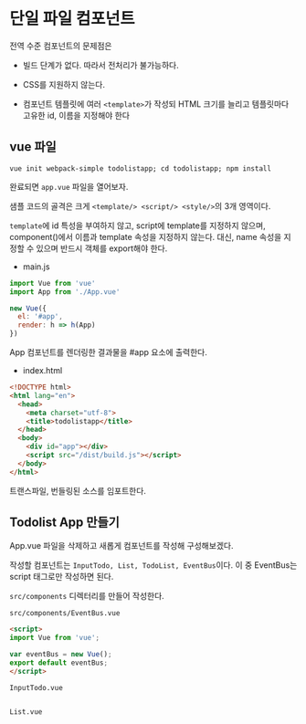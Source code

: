 # 단일 파일 컴포넌트

전역 수준 컴포넌트의 문제점은

* 빌드 단계가 없다. 따라서 전처리가 불가능하다.

* CSS를 지원하지 않는다.

* 컴포넌트 템플릿에 여러 `<template>`가 작성되 HTML 크기를 늘리고 템플릿마다 고유한 id, 이름을 지정해야 한다

## vue 파일

`vue init webpack-simple todolistapp; cd todolistapp; npm install`

완료되면 `app.vue` 파일을 열어보자.

샘플 코드의 골격은 크게 `<template/> <script/> <style/>`의 3개 영역이다.

`template`에 id 특성을 부여하지 않고, script에 template를 지정하지 않으며, component()에서 이름과 template 속성을 지정하지 않는다.
대신, name 속성을 지정할 수 있으며 반드시 객체를 export해야 한다.

* main.js

```js
import Vue from 'vue'
import App from './App.vue'

new Vue({
  el: '#app',
  render: h => h(App)
})
```

App 컴포넌트를 렌더링한 결과물을 #app 요소에 출력한다.

* index.html

```html
<!DOCTYPE html>
<html lang="en">
  <head>
    <meta charset="utf-8">
    <title>todolistapp</title>
  </head>
  <body>
    <div id="app"></div>
    <script src="/dist/build.js"></script>
  </body>
</html>
```

트랜스파일, 번들링된 소스를 임포트한다.

## Todolist App 만들기

App.vue 파일을 삭제하고 새롭게 컴포넌트를 작성해 구성해보겠다.

작성할 컴포넌트는 `InputTodo, List, TodoList, EventBus`이다. 이 중 EventBus는 script 태그로만 작성하면 된다.

`src/components` 디렉터리를 만들어 작성한다.

`src/components/EventBus.vue`

```html
<script>
import Vue from 'vue';

var eventBus = new Vue();
export default eventBus;
</script>
```

`InputTodo.vue`

```html
```

`List.vue`

```html
```